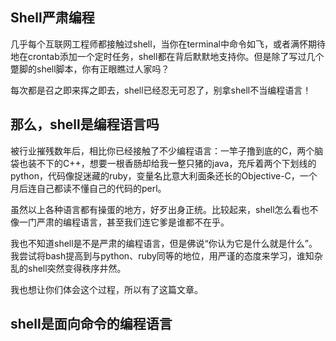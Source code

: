 Shell严肃编程
---

几乎每个互联网工程师都接触过shell，当你在terminal中命令如飞，或者满怀期待地在crontab添加一个定时任务，shell都在背后默默地支持你。但是除了写过几个蹩脚的shell脚本，你有正眼瞧过人家吗？

每次都是召之即来挥之即去，shell已经忍无可忍了，别拿shell不当编程语言！

## 那么，shell是编程语言吗

被行业摧残数年后，相比你已经接触了不少编程语言：一竿子撸到底的C，两个脑袋也装不下的C++，想要一根香肠却给我一整只猪的java，充斥着两个下划线的python，代码像捉迷藏的ruby，变量名比意大利面条还长的Objective-C，一个月后连自己都读不懂自己的代码的perl。

虽然以上各种语言都有操蛋的地方，好歹出身正统。比较起来，shell怎么看也不像一门严肃的编程语言，甚至我们连它爹是谁都不在乎。

我也不知道shell是不是严肃的编程语言，但是佛说“你认为它是什么就是什么”。我尝试将bash提高到与python、ruby同等的地位，用严谨的态度来学习，谁知杂乱的shell突然变得秩序井然。

我也想让你们体会这个过程，所以有了这篇文章。

## shell是面向命令的编程语言
